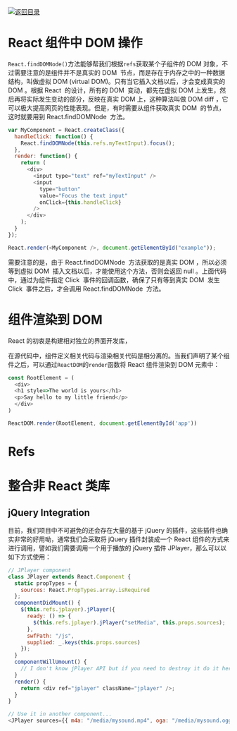 [![返回目录](https://i.postimg.cc/50XLzC7C/image.png)](https://github.com/wx-chevalier/Web-Series)

# React 组件中 DOM 操作

`React.findDOMNode()`方法能够帮我们根据`refs`获取某个子组件的 DOM 对象，不过需要注意的是组件并不是真实的 DOM  节点，而是存在于内存之中的一种数据结构，叫做虚拟 DOM (virtual DOM)。只有当它插入文档以后，才会变成真实的 DOM 。根据 React  的设计，所有的 DOM  变动，都先在虚拟 DOM 上发生，然后再将实际发生变动的部分，反映在真实 DOM 上，这种算法叫做 DOM diff ，它可以极大提高网页的性能表现。但是，有时需要从组件获取真实 DOM  的节点，这时就要用到 React.findDOMNode  方法。

```js
var MyComponent = React.createClass({
  handleClick: function() {
    React.findDOMNode(this.refs.myTextInput).focus();
  },
  render: function() {
    return (
      <div>
        <input type="text" ref="myTextInput" />
        <input
          type="button"
          value="Focus the text input"
          onClick={this.handleClick}
        />
      </div>
    );
  }
});

React.render(<MyComponent />, document.getElementById("example"));
```

需要注意的是，由于 React.findDOMNode  方法获取的是真实 DOM ，所以必须等到虚拟 DOM  插入文档以后，才能使用这个方法，否则会返回 null 。上面代码中，通过为组件指定 Click  事件的回调函数，确保了只有等到真实 DOM  发生 Click  事件之后，才会调用 React.findDOMNode  方法。

# 组件渲染到 DOM

React 的初衷是构建相对独立的界面开发库，

在源代码中，组件定义相关代码与渲染相关代码是相分离的。当我们声明了某个组件之后，可以通过`ReactDOM`的`render`函数将 React 组件渲染到 DOM 元素中：

```js
const RootElement = (
  <div>
  <h1 style=>The world is yours</h1>
  <p>Say hello to my little friend</p>
  </div>
)

ReactDOM.render(RootElement, document.getElementById('app'))
```

# Refs

# 整合非 React 类库

## jQuery Integration

目前，我们项目中不可避免的还会存在大量的基于 jQuery 的插件，这些插件也确实非常的好用呦，通常我们会采取将 jQuery 插件封装成一个 React 组件的方式来进行调用，譬如我们需要调用一个用于播放的 jQuery 插件 JPlayer，那么可以以如下方式使用：

```js
// JPlayer component
class JPlayer extends React.Component {
  static propTypes = {
    sources: React.PropTypes.array.isRequired
  };
  componentDidMount() {
    $(this.refs.jplayer).jPlayer({
      ready: () => {
        $(this.refs.jplayer).jPlayer("setMedia", this.props.sources);
      },
      swfPath: "/js",
      supplied: _.keys(this.props.sources)
    });
  }
  componentWillUmount() {
    // I don't know jPlayer API but if you need to destroy it do it here.
  }
  render() {
    return <div ref="jplayer" className="jplayer" />;
  }
}

// Use it in another component...
<JPlayer sources={{ m4a: "/media/mysound.mp4", oga: "/media/mysound.ogg" }} />;
```
